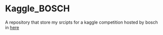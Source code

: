 # Kaggle_BOSCH

A repository that store my srcipts for a kaggle competition hosted by bosch in [here](https://www.kaggle.com/c/bosch-production-line-performance/leaderboard?submissionId=3348940)